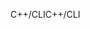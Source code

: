 <span data-ttu-id="54379-101">C++/CLI</span><span class="sxs-lookup"><span data-stu-id="54379-101">C++/CLI</span></span>